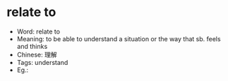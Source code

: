 # relate to

- Word: relate to
- Meaning: to be able to understand a situation or the way that sb. feels and thinks
- Chinese: 理解
- Tags: understand
- Eg.: 
